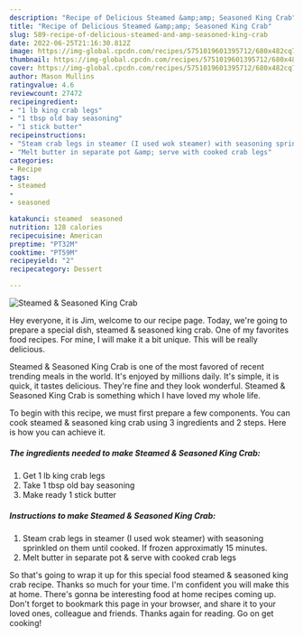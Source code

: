 ```yaml
---
description: "Recipe of Delicious Steamed &amp;amp; Seasoned King Crab"
title: "Recipe of Delicious Steamed &amp;amp; Seasoned King Crab"
slug: 589-recipe-of-delicious-steamed-and-amp-seasoned-king-crab
date: 2022-06-25T21:16:30.812Z
image: https://img-global.cpcdn.com/recipes/5751019601395712/680x482cq70/steamed-seasoned-king-crab-recipe-main-photo.jpg
thumbnail: https://img-global.cpcdn.com/recipes/5751019601395712/680x482cq70/steamed-seasoned-king-crab-recipe-main-photo.jpg
cover: https://img-global.cpcdn.com/recipes/5751019601395712/680x482cq70/steamed-seasoned-king-crab-recipe-main-photo.jpg
author: Mason Mullins
ratingvalue: 4.6
reviewcount: 27472
recipeingredient:
- "1 lb king crab legs"
- "1 tbsp old bay seasoning"
- "1 stick butter"
recipeinstructions:
- "Steam crab legs in steamer (I used wok steamer) with seasoning sprinkled on them until cooked. If frozen approximatly 15 minutes."
- "Melt butter in separate pot &amp; serve with cooked crab legs"
categories:
- Recipe
tags:
- steamed
- 
- seasoned

katakunci: steamed  seasoned 
nutrition: 128 calories
recipecuisine: American
preptime: "PT32M"
cooktime: "PT59M"
recipeyield: "2"
recipecategory: Dessert

---
```



![Steamed &amp; Seasoned King Crab](https://img-global.cpcdn.com/recipes/5751019601395712/680x482cq70/steamed-seasoned-king-crab-recipe-main-photo.jpg)

Hey everyone, it is Jim, welcome to our recipe page. Today, we're going to prepare a special dish, steamed &amp; seasoned king crab. One of my favorites food recipes. For mine, I will make it a bit unique. This will be really delicious.



Steamed &amp; Seasoned King Crab is one of the most favored of recent trending meals in the world. It's enjoyed by millions daily. It's simple, it is quick, it tastes delicious. They're fine and they look wonderful. Steamed &amp; Seasoned King Crab is something which I have loved my whole life.


To begin with this recipe, we must first prepare a few components. You can cook steamed &amp; seasoned king crab using 3 ingredients and 2 steps. Here is how you can achieve it.

<!--inarticleads1-->

##### The ingredients needed to make Steamed &amp; Seasoned King Crab:

1. Get 1 lb king crab legs
1. Take 1 tbsp old bay seasoning
1. Make ready 1 stick butter




<!--inarticleads2-->

##### Instructions to make Steamed &amp; Seasoned King Crab:

1. Steam crab legs in steamer (I used wok steamer) with seasoning sprinkled on them until cooked. If frozen approximatly 15 minutes.
1. Melt butter in separate pot &amp; serve with cooked crab legs




So that's going to wrap it up for this special food steamed &amp; seasoned king crab recipe. Thanks so much for your time. I'm confident you will make this at home. There's gonna be interesting food at home recipes coming up. Don't forget to bookmark this page in your browser, and share it to your loved ones, colleague and friends. Thanks again for reading. Go on get cooking!
